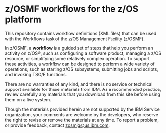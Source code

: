 z/OSMF workflows for the z/OS platform
======================================

This repository contains workflow definitions (XML files) that can be used with the Workflows task of the z/OS Management Facility (z/OSMF).

In z/OSMF, a **workflow** is a guided set of steps that help you perform an activity on z/OS®, such as configuring a software product, managing a z/OS resource, or simplifying some relatively complex operation. To support these activities, a workflow can be designed to perform a wide variety of operations, such as starting z/OS subsystems, submitting jobs and scripts, and invoking TSO/E functions.

There are no warranties of any kind, and there is no service or technical support available for these materials from IBM. As a recommended practice, review carefully any materials that you download from this site before using them on a live system.

Though the materials provided herein are not supported by the IBM Service organization, your comments are welcome by the developers, who reserve the right to revise or remove the materials at any time. To report a problem, or provide feedback, contact zosmig@us.ibm.com.
